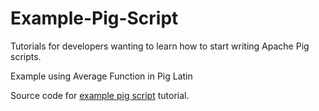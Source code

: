 # Example-Pig-Script
Tutorials for developers wanting to learn how to start writing Apache Pig scripts. 

Example using Average Function in Pig Latin
 

Source code for <a href="http://www.thomashenson.com/example-pig-latin-script/">example pig script</a> tutorial.
